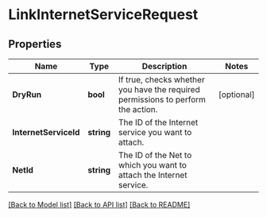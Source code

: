 # LinkInternetServiceRequest

## Properties

Name | Type | Description | Notes
------------ | ------------- | ------------- | -------------
**DryRun** | **bool** | If true, checks whether you have the required permissions to perform the action. | [optional] 
**InternetServiceId** | **string** | The ID of the Internet service you want to attach. | 
**NetId** | **string** | The ID of the Net to which you want to attach the Internet service. | 

[[Back to Model list]](../README.md#documentation-for-models) [[Back to API list]](../README.md#documentation-for-api-endpoints) [[Back to README]](../README.md)


